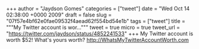 
+++
author = "Jaydson Gomes"
categories = ["tweet"]
date = "Wed Oct 14 02:38:00 +0000 2009"
draft = false
slug = "07f57e4bf62e0fae09532f4aead62f554bd54e1b"
tags = ["tweet"]
title = """My Twitter account is wor..."""
tweet = true
micro = true
tweet_url = "https://twitter.com/jaydson/status/4852241533"
+++
My Twitter account is worth $52! What's yours worth? http://WhatsMyTwitterAccountWorth.com
